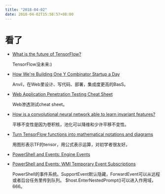 ```yaml
---
title: "2018-04-02"
date: 2018-04-02T15:58:57+08:00
---
```


# 看了

+ [What is the future of TensorFlow?](https://www.quora.com/What-is-the-future-of-TensorFlow)

    TensorFlow没未来:)

+ [How We're Building One Y Combinator Startup a Day](https://anvil.works/blog/one-yc-startup-a-day)

    Anvil，在Web里设计、写代码、部署，集成度更高的BasS。

+ [Web Application Penetration Testing Cheat Sheet](https://jdow.io/blog/2018/03/18/web-application-penetration-testing-methodology/)

    Web渗透测试cheat sheet。

+ [How is a convolutional neural network able to learn invariant features?](https://www.quora.com/How-is-a-convolutional-neural-network-able-to-learn-invariant-features)

    平移不变性是因为卷积核，池化可以降维和少许平移不变性。

+ [Turn TensorFlow functions into mathematical notations and diagrams](http://blog.varunajayasiri.com/ml/tf_for_beginners.html)

    用图形表示TF的tensor，用公式表示运算，对初学者很友好。

+ [PowerShell and Events: Engine Events](https://learn-powershell.net/2013/01/30/powershell-and-events-engine-events/)
+ [PowerShell and Events: WMI Temporary Event Subscriptions](https://learn-powershell.net/2013/08/02/powershell-and-events-wmi-temporary-event-subscriptions/)

    PowerShell的事件系统。SupportEvent默认隐藏，ForwardEvent可以从远程或者后台任务里传到队列。
    $host.EnterNestedPrompt()可以进入作用域，666。

